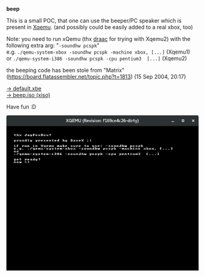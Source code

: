 **beep**

This is a small POC, that one can use the beeper/PC speaker which is present in [Xqemu](https://github.com/xqemu/xqemu). (and possibly could be easily added to a real xbox, too)

Note:
you need to run xQemu (thx <a href="https://github.com/dracc" download>draac</a> for trying with Xqemu2) with the following extra arg:
"``-soundhw pcspk``"   
e.g.  `./qemu-system-xbox -soundhw pcspk -machine xbox, [...]`   (Xqemu1)  
or    `./qemu-system-i386 -soundhw pcspk -cpu pentium3  [...]`   (Xqemu2)  

the beeping code has been stole from "Matrix" (https://board.flatassembler.net/topic.php?t=1813) (15 Sep 2004, 20:17)

<a href="https://github.com/0DaveX/beep/blob/master/bin/default.xbe?raw=true" download>-> default.xbe</a> </br>
<a href="https://github.com/0DaveX/beep/blob/master/beep.iso?raw=true" download>-> beep.iso (xiso)</a> </br>

Have fun :D

![Screenshot](screenshot.png)
